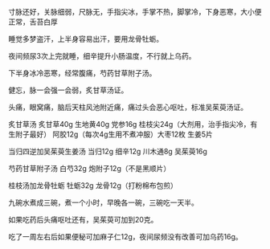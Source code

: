 寸脉还好，关脉细弱，尺脉无，手指尖冰，手掌不热，脚掌冷，下身恶寒，大小便正常，舌苔白厚

睡觉多梦盗汗，上半身容易出汗，要用龙骨牡蛎。

夜间频尿3次上完就睡，细辛提升小肠温度，不行就上乌药。

下半身冰冷恶寒，经常腹痛，芍药甘草附子汤。

健忘，脉一会强一会弱，炙甘草汤证。

头痛，眼窝痛，脑后天柱风池附近痛，痛过头会恶心呕吐，标准吴茱萸汤证。

炙甘草汤 炙甘草40g 生地黄40g 党参16g 桂枝尖24g（大剂用，治手指尖冷，有生附子最好） 阿胶12g（每次4g生用不煮冲服）大枣12枚 生姜5片

当归四逆加吴茱萸生姜汤 当归12g 细辛12g 川木通8g 吴茱萸16g

芍药甘草附子汤 白芍32g 炮附子12g（不是黑顺片）

桂枝汤加龙骨牡蛎 牡蛎32g 龙骨12g（打粉棉布包煎）

九碗水煮成三碗，煮一个小时，早晚各一碗，三碗吃一天半。

如果吃药后头痛呕吐还有，吴茱萸可加到20克。

吃了一周左右后如果便秘可加麻子仁12g，夜间尿频没有改善可加乌药16g。